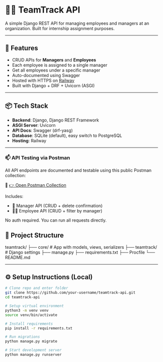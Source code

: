 # 🧑‍💼 TeamTrack API

A simple Django REST API for managing employees and managers at an organization. Built for internship assignment purposes.

---

## 🚀 Features

- CRUD APIs for **Managers** and **Employees**
- Each employee is assigned to a single manager
- Get all employees under a specific manager
- Auto-documented using Swagger
- Hosted with HTTPS on [Railway](https://railway.app/)
- Built with Django + DRF + Uvicorn (ASGI)

---

## 📦 Tech Stack

- **Backend**: Django, Django REST Framework
- **ASGI Server**: Uvicorn
- **API Docs**: Swagger (drf-yasg)
- **Database**: SQLite (default), easy switch to PostgreSQL
- **Hosting**: Railway

---

### 📫 API Testing via Postman

All API endpoints are documented and testable using this public Postman collection:

🔗 [👉 Open Postman Collection](https://www.postman.com/winter-eclipse-588332/workspace/internassignment-ansh-wasan/collection/29649695-68a2b64b-528b-4849-be65-101c23aa46d1)

Includes:
- 👤 Manager API (CRUD + delete confirmation)
- 🧑‍💼 Employee API (CRUD + filter by manager)

No auth required. You can run all requests directly.

## 📂 Project Structure

teamtrack/
├── core/ # App with models, views, serializers
├── teamtrack/ # Django settings
├── manage.py
├── requirements.txt
├── Procfile
└── README.md


---

## ⚙️ Setup Instructions (Local)

```bash
# Clone repo and enter folder
git clone https://github.com/your-username/teamtrack-api.git
cd teamtrack-api

# Setup virtual environment
python3 -m venv venv
source venv/bin/activate

# Install requirements
pip install -r requirements.txt

# Run migrations
python manage.py migrate

# Start development server
python manage.py runserver
